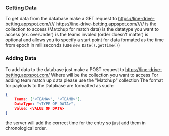 ### Getting Data
To get data from the database make a GET request to 
https://line-drive-betting.appspot.com/<COLLECTION>/<DATATYPE>/<TEAMA>/<TEAMB>
https://line-drive-betting.appspot.com/<COLLECTION>/<DATATYPE>/<TEAMA>/<TEAMB>/<SINCE>
<COLLECTION> is the collection to access (Matchup for match data)
<DATATYPE> is the datatype you want to access (ex. overUnder)
<TEAMx> is the teams involed (order doesn't matter)
<SINCE> is optional and allows you to specify a start point for data formated as the time from epoch in milliseconds (use ```new Date().getTime()```)

### Adding Data
To add data to the database just make a POST request to https://line-drive-betting.appspot.com/<COLLECTION>
Where <COLLECTION> will be the collection you want to access
For adding team match up data please use the "Matchup" collection
The format for payloads to the Database are formatted as such:

```json
{
    Teams: ["<TEAMA>", "<TEAMB>"],
    DataType: "<TYPE OF DATA>",
    Value: <VALUE OF DATA>
}
```

the server will add the correct time for the entry so just add them in chronological order.

